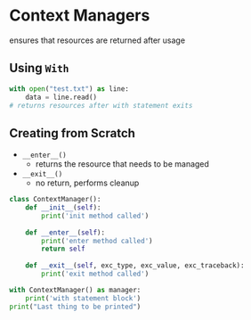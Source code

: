 # Context Managers

ensures that resources are returned after usage

## Using `With`

```python
with open("test.txt") as line:
    data = line.read()
# returns resources after with statement exits
```

## Creating from Scratch

- `__enter__()`
  - returns the resource that needs to be managed
- `__exit__()`
  - no return, performs cleanup

```python
class ContextManager():
    def __init__(self):
        print('init method called')
        
    def __enter__(self):
        print('enter method called')
        return self
    
    def __exit__(self, exc_type, exc_value, exc_traceback):
        print('exit method called')

with ContextManager() as manager:
    print('with statement block')
print("Last thing to be printed")
```
